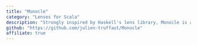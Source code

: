```yaml
---
title: "Monocle"
category: "Lenses for Scala"
description: "Strongly inspired by Haskell's lens library, Monocle is an Optics library where Optics gather the concepts of Lens, Traversal, Optional, Prism and Iso."
github: "https://github.com/julien-truffaut/Monocle"
affiliate: true
---
```

